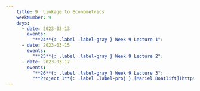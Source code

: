```yaml
---
    title: 9. Linkage to Econometrics
    weekNumber: 9
    days:
      - date: 2023-03-13
        events:
          "**24**{: .label .label-gray } Week 9 Lecture 1":
      - date: 2023-03-15
        events:
          "**25**{: .label .label-gray } Week 9 Lecture 2":
      - date: 2023-03-17
        events:
          "**26**{: .label .label-gray } Week 9 Lecture 3":
          "**Project 1**{: .label .label-proj } [Mariel Boatlift](https://datahub.berkeley.edu/)":          
---
```

